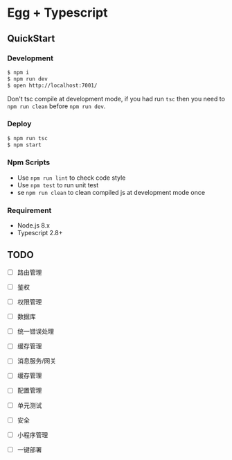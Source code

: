 # Egg + Typescript

## QuickStart

### Development

```bash
$ npm i
$ npm run dev
$ open http://localhost:7001/
```

Don't tsc compile at development mode, if you had run `tsc` then you need to `npm run clean` before `npm run dev`.

### Deploy

```bash
$ npm run tsc
$ npm start
```

### Npm Scripts

- Use `npm run lint` to check code style
- Use `npm test` to run unit test
- se `npm run clean` to clean compiled js at development mode once

### Requirement

- Node.js 8.x
- Typescript 2.8+


## TODO

- [ ] 路由管理  
- [ ] 鉴权  
- [ ] 权限管理  
- [ ] 数据库  
- [ ] 统一错误处理  
- [ ] 缓存管理  
- [ ] 消息服务/网关  
- [ ] 缓存管理  
- [ ] 配置管理  
- [ ] 单元测试
- [ ] 安全
- [ ] 小程序管理 
- [ ] 一键部署  


